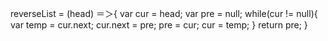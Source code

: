 reverseList = (head) ＝＞{
    var cur = head;
    var pre = null;
    while(cur != null){
        var temp = cur.next;
        cur.next = pre;
        pre = cur;
        cur = temp;
    }
    return pre;
}